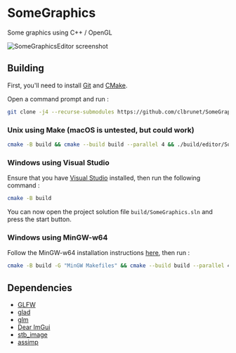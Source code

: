 # SomeGraphics
Some graphics using C++ / OpenGL

![SomeGraphicsEditor screenshot](https://github.com/clbrunet/SomeGraphics/assets/53996617/b3ba7107-9568-466f-97b0-9a2ca546e4b2)

## Building
First, you'll need to install [Git](https://git-scm.com/downloads) and [CMake](https://cmake.org/download/).

Open a command prompt and run :
```sh
git clone -j4 --recurse-submodules https://github.com/clbrunet/SomeGraphics.git && cd SomeGraphics
```

### Unix using Make (macOS is untested, but could work)
```sh
cmake -B build && cmake --build build --parallel 4 && ./build/editor/SomeGraphicsEditor
```

### Windows using Visual Studio
Ensure that you have [Visual Studio](https://visualstudio.microsoft.com/downloads/) installed, then run the following command :
```sh
cmake -B build
```
You can now open the project solution file `build/SomeGraphics.sln` and press the start button.

### Windows using MinGW-w64
Follow the MinGW-w64 installation instructions [here](https://code.visualstudio.com/docs/cpp/config-mingw#_installing-the-mingww64-toolchain), then run :
```sh
cmake -B build -G "MinGW Makefiles" && cmake --build build --parallel 4 && "./build/editor/SomeGraphicsEditor"
```

## Dependencies
* [GLFW](https://github.com/glfw/glfw)
* [glad](https://github.com/Dav1dde/glad)
* [glm](https://github.com/g-truc/glm)
* [Dear ImGui](https://github.com/ocornut/imgui)
* [stb_image](https://github.com/nothings/stb)
* [assimp](https://github.com/assimp/assimp)
